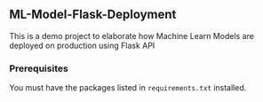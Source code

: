 ## ML-Model-Flask-Deployment
This is a demo project to elaborate how Machine Learn Models are deployed on production using Flask API

### Prerequisites
You must have the packages listed in ```requirements.txt``` installed.
